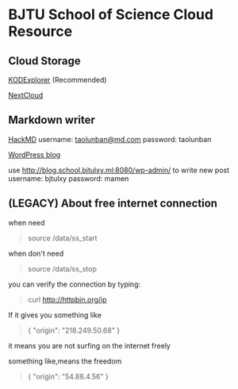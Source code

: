  

# BJTU School of Science Cloud Resource

 

## Cloud Storage


[KODExplorer](/KODExplorer/)  (Recommended)

[NextCloud](/nextcloud/index.php/login)


## Markdown writer
[HackMD](http://md.school.bjtulxy.ml:8080/)
username: taolunban@md.com
password: taolunban 

[WordPress blog](http://blog.school.bjtulxy.ml:8080/)

use http://blog.school.bjtulxy.ml:8080/wp-admin/ to write new post
username: bjtulxy
password: mamen

## (LEGACY) About  free internet connection 

when need

>  source /data/ss_start

when don't need

> source /data/ss_stop

you can verify the connection by typing:

> curl http://httpbin.org/ip

If it gives you something like

> {
>   "origin": "218.249.50.68"
> }

it means you are not surfing on the internet  freely

something like,means the freedom

>  {
>   "origin": "54.88.4.56"
> }



